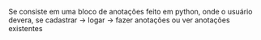 Se consiste em uma bloco de anotações feito em python, onde o usuário devera, se cadastrar -> logar -> fazer anotações ou ver anotações existentes
